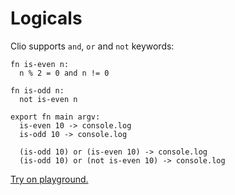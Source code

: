 # Logicals

Clio supports `and`, `or` and `not` keywords:

```text
fn is-even n:
  n % 2 = 0 and n != 0

fn is-odd n:
  not is-even n

export fn main argv:
  is-even 10 -> console.log
  is-odd 10 -> console.log

  (is-odd 10) or (is-even 10) -> console.log
  (is-odd 10) or (not is-even 10) -> console.log
```

[Try on playground.](https://clio-playground.pouyae.vercel.app/?code=fn%20is-even%20n%3A%0A%20%20n%20%25%202%20%3D%200%20and%20n%20!%3D%200%0A%0Afn%20is-odd%20n%3A%0A%20%20not%20is-even%20n%0A%0Aexport%20fn%20main%20argv%3A%0A%20%20is-even%2010%20-%3E%20console.log%0A%20%20is-odd%2010%20-%3E%20console.log%0A%0A%20%20%28is-odd%2010%29%20or%20%28is-even%2010%29%20-%3E%20console.log%0A%20%20%28is-odd%2010%29%20or%20%28not%20is-even%2010%29%20-%3E%20console.log)

